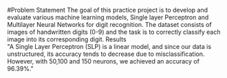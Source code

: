 #Problem Statement
The goal of this practice project is to develop and evaluate various machine learning models,
Single layer Perceptron and Multilayer Neural Networks for digit recognition. 
The dataset consists of images of handwritten digits (0-9) and the task is to correctly classify each image into its corresponding digit.
Results     
"A Single Layer Perceptron (SLP) is a linear model, and since our data is unstructured, 
its accuracy tends to decrease due to misclassification. 
However, with 50,100 and 150 neurons, we achieved an accuracy of 96.39%."        
